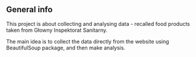 ## General info
This project is about collecting and analysing data - recalled food products taken from Głowny Inspektorat Sanitarny.

The main idea is to collect the data directly from the website using BeautifulSoup package, and then make analysis.
